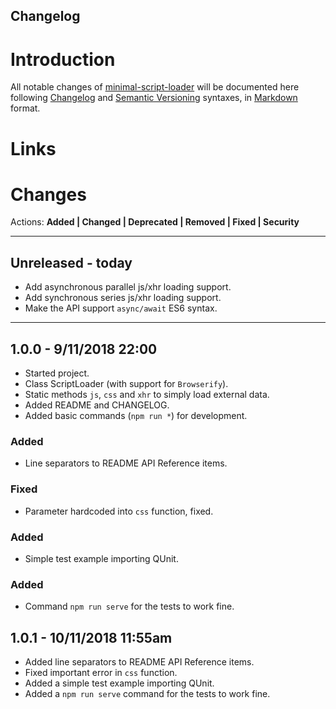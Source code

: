 ## Changelog

# Introduction

All notable changes of [minimal-script-loader](https://github.com/allnulled/minimal-script-loader) will be documented here following [Changelog](https://keepachangelog.com/en/1.0.0/) and [Semantic Versioning](https://semver.org/spec/v2.0.0.html) syntaxes, in [Markdown](https://guides.github.com/pdfs/markdown-cheatsheet-online.pdf) format.

# Links

[GitHub]: [https://github.com/allnulled/minimal-script-loader](https://github.com/allnulled/minimal-script-loader)
[NPM]: [https://www.npmjs.com/package/minimal-script-loader](https://www.npmjs.com/package/minimal-script-loader)

# Changes

Actions: **Added | Changed | Deprecated | Removed | Fixed | Security**

----

## Unreleased - today

- Add asynchronous parallel js/xhr loading support.
- Add synchronous series js/xhr loading support.
- Make the API support `async/await` ES6 syntax.

----

## 1.0.0 - 9/11/2018 22:00

- Started project.
- Class ScriptLoader (with support for `Browserify`).
- Static methods `js`, `css` and `xhr` to simply load external data.
- Added README and CHANGELOG.
- Added basic commands (`npm run *`) for development.

### Added

- Line separators to README API Reference items.

### Fixed

- Parameter hardcoded into `css` function, fixed.

### Added

- Simple test example importing QUnit.

### Added

- Command `npm run serve` for the tests to work fine.

## 1.0.1 - 10/11/2018 11:55am

- Added line separators to README API Reference items.
- Fixed important error in `css` function.
- Added a simple test example importing QUnit.
- Added a `npm run serve` command for the tests to work fine.



